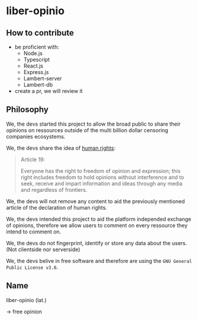 # liber-opinio

## How to contribute

-   be proficient with:
    -   Node.js
    -   Typescript
    -   React.js
    -   Express.js
    -   Lambert-server
    -   Lambert-db
-   create a pr, we will review it

## Philosophy

We, the devs started this project to allow the broad public to share their opinions on ressources outside of the multi
billion dollar censoring companies ecosystems.

We, the devs share the idea of [human rights](https://www.un.org/en/about-us/universal-declaration-of-human-rights):

> Article 19:
>
> Everyone has the right to freedom of opinion and expression; this right includes freedom to hold opinions without
> interference and to seek, receive and impart information and ideas through any media and regardless of frontiers.

We, the devs will not remove any content to aid the previously mentioned article of the declaration of human rights.

We, the devs intended this project to aid the platform independed exchange of opinions, therefore we allow users to
comment on every ressource they intend to comment on.

We, the devs do not fingerprint, identify or store any data about the users. (Not clientside nor serverside)

We, the devs belive in free software and therefore are using the `GNU General Public License v3.0`.

## Name

liber-opinio (lat.)

-> free opinion
